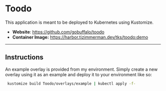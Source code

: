 # Toodo

This application is meant to be deployed to Kubernetes using Kustomize. 

* **Website**: https://github.com/gobuffalo/toodo
* **Container Image:** https://harbor.tjzimmerman.dev/tks/toodo:demo

<hr>

## Instructions

An example overlay is provided from my environment. Simply create a new overlay using it as an example and deploy it to your environment like so:

   ```bash
    kustomize build Toodo/overlays/example | kubectl apply -f-
   ```

